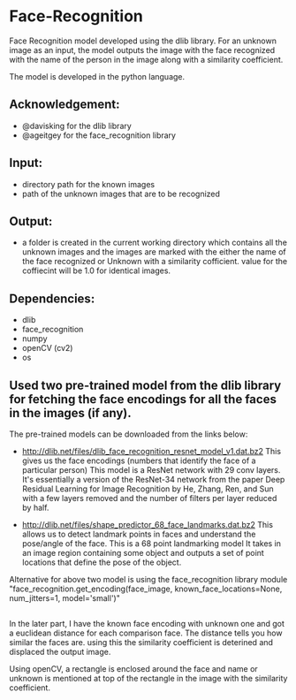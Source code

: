 # Face-Recognition
Face Recognition model developed using the dlib library. For an unknown image as an input, 
the model outputs the image with the face recognized with the name of the person in the image along with a similarity coefficient.

The model is developed in the python language.

## Acknowledgement:
- @davisking for the dlib library
- @ageitgey for the face_recognition library

## Input:
- directory path for the known images
- path of the unknown images that are to be recognized

## Output:
- a folder is created in the current working directory which contains all the unknown images 
  and the images are marked with the either the name of the face recognized or Unknown with a similarity cofficient.
  value for the coffiecint will be 1.0 for identical images.
  
## Dependencies:
- dlib
- face_recognition
- numpy
- openCV (cv2)
- os

## Used two pre-trained model from the dlib library for fetching the face encodings for all the faces in the images (if any).

The pre-trained models can be downloaded from the links below:
- http://dlib.net/files/dlib_face_recognition_resnet_model_v1.dat.bz2
  This gives us the face encodings (numbers that identify the face of a particular person)
  This model is a ResNet network with 29 conv layers. It's essentially a version of the ResNet-34 network from the paper Deep Residual Learning 
  for Image Recognition by He, Zhang, Ren, and Sun with a few layers removed and the number of filters per layer reduced by half.

- http://dlib.net/files/shape_predictor_68_face_landmarks.dat.bz2
  This allows us to detect landmark points in faces and understand the pose/angle of the face. This is a 68 point landmarking model
  It takes in an image region containing some object and outputs a set of point locations that define the pose of the object.

Alternative for above two model is using the face_recognition library module "face_recognition.get_encoding(face_image, known_face_locations=None, num_jitters=1, model='small')"

##
In the later part, I have the known face encoding with unknown one and got a euclidean distance for each comparison face. 
The distance tells you how similar the faces are. using this the similarity coefficient is deterined and displaced the output image.

Using openCV, a rectangle is enclosed around the face and name or unknown is mentioned at top of the rectangle in the image with the similarity coefficient.
